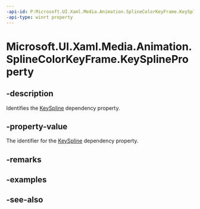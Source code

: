 ```yaml
---
-api-id: P:Microsoft.UI.Xaml.Media.Animation.SplineColorKeyFrame.KeySplineProperty
-api-type: winrt property
---
```


<!-- Property syntax
public Windows.UI.Xaml.DependencyProperty KeySplineProperty { get; }
-->

# Microsoft.UI.Xaml.Media.Animation.SplineColorKeyFrame.KeySplineProperty

## -description
Identifies the [KeySpline](splinecolorkeyframe_keyspline.md) dependency property.

## -property-value
The identifier for the [KeySpline](splinecolorkeyframe_keyspline.md) dependency property.

## -remarks

## -examples

## -see-also
